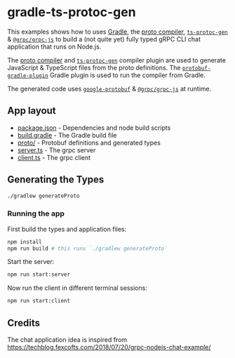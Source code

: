 # gradle-ts-protoc-gen

This examples shows how to uses [Gradle](https://gradle.org/), the [proto compiler](https://www.npmjs.com/package/grpc-tools),  [`ts-protoc-gen`](https://www.npmjs.com/package/ts-protoc-gen) & [`@grpc/grpc-js`](https://www.npmjs.com/package/@grpc/grpc-js) to build a (not quite yet) fully typed gRPC CLI chat application that runs on Node.js.

The [proto compiler](https://www.npmjs.com/package/grpc-tools) and [`ts-protoc-gen`](https://www.npmjs.com/package/ts-protoc-gen) compiler plugin are used to generate JavaScript & TypeScript files from the proto definitions. The [`protobuf-gradle-plugin`](https://github.com/google/protobuf-gradle-plugin) Gradle plugin is used to run the compiler from Gradle.

The generated code uses [`google-protobuf`](https://www.npmjs.com/package/google-protobuf) & [`@grpc/grpc-js`](https://www.npmjs.com/package/@grpc/grpc-js) at runtime.

## App layout

- [package.json](./package.json) - Dependencies and node build scripts
- [build.gradle](./build.gradle) - The Gradle build file
- [proto/](./proto/) - Protobuf definitions and generated types
- [server.ts](./server.ts) - The grpc server
- [client.ts](./client.ts) - The grpc client

## Generating the Types

```sh
./gradlew generateProto
```

### Running the app

First build the types and application files:

```sh
npm install
npm run build # this runs `./gradlew generateProto`
```

Start the server:

```sh
npm run start:server
```

Now run the client in different terminal sessions:

```sh
npm run start:client
```

## Credits

The chat application idea is inspired from https://techblog.fexcofts.com/2018/07/20/grpc-nodejs-chat-example/
